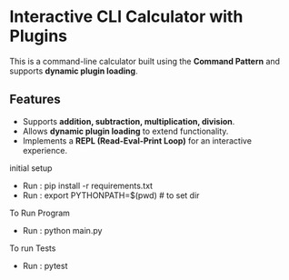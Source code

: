 # Interactive CLI Calculator with Plugins

This is a command-line calculator built using the **Command Pattern** and supports **dynamic plugin loading**.

## Features
- Supports **addition, subtraction, multiplication, division**.
- Allows **dynamic plugin loading** to extend functionality.
- Implements a **REPL (Read-Eval-Print Loop)** for an interactive experience.

initial setup
- Run : pip install -r requirements.txt
- Run : export PYTHONPATH=$(pwd) # to set dir


To Run Program
- Run : python main.py

To run Tests
- Run : pytest
